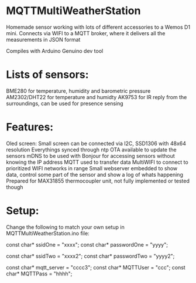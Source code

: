 # MQTTMultiWeatherStation
Homemade sensor working with lots of different accessories to a Wemos D1 mini.
Connects via WIFI to a MQTT broker, where it delivers all the measurements in JSON format

Compiles with Arduino Genuino dev tool

# Lists of sensors:
BME280 for temperature, humidity and barometric pressure
AM2302/DHT22 for temperature and humidty
AK9753 for IR reply from the surroundings, can be used for presence sensing


# Features:
Oled screen: Small screen can be connected via I2C, SSD1306 with 48x64 resolution
Everythings synced through ntp
OTA available to update the sensors
mDNS to be used with Bonjour for accessing sensors without knowing the IP address
MQTT used to transfer data
MultiWIFI to connect to prioritized WIFI networks in range
Small webserver embedded to show data, control some part of the sensor and show a log of whats happening
Prepared for MAX31855 thermocoupler unit, not fully implemented or tested though

# Setup:
Change the following to match your own setup in MQTTMultiWeatherStation.ino file:

const char* ssidOne = "xxxx";
const char* passwordOne = "yyyy";

const char* ssidTwo = "xxxx2";
const char* passwordTwo = "yyyy2";

const char* mqtt_server = "cccc3";
const char* MQTTUser = "ccc";
const char* MQTTPass = "hhhh";
